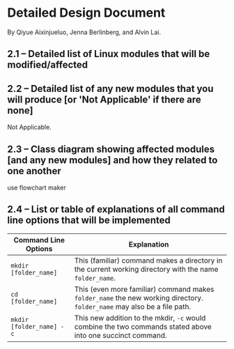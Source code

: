 # Detailed Design Document
By Qiyue Aixinjueluo, Jenna Berlinberg, and Alvin Lai.

## 2.1 – Detailed list of Linux modules that will be modified/affected


## 2.2 – Detailed list of any new modules that you will produce [or 'Not Applicable' if there are none]
Not Applicable.

## 2.3 – Class diagram showing affected modules [and any new modules] and how they related to one another
use flowchart maker


## 2.4 – List or table of explanations of all command line options that will be implemented

| Command Line Options     | Explanation                                                                                                             |
|--------------------------|-------------------------------------------------------------------------------------------------------------------------|
| `mkdir [folder_name]`    | This (familiar) command makes a directory in the current working directory with the name `folder_name`.                 |
| `cd [folder_name]`       | This (even more familiar) command makes `folder_name` the new working directory. `folder_name` may also be a file path. |
| `mkdir [folder_name] -c` | This new addition to the mkdir, `-c` would combine the two commands stated above into one succinct command.             |
